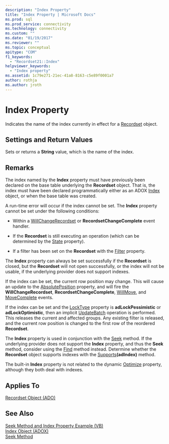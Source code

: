 ```yaml
---
description: "Index Property"
title: "Index Property | Microsoft Docs"
ms.prod: sql
ms.prod_service: connectivity
ms.technology: connectivity
ms.custom: ""
ms.date: "01/19/2017"
ms.reviewer: ""
ms.topic: conceptual
apitype: "COM"
f1_keywords: 
  - "Recordset21::Index"
helpviewer_keywords: 
  - "Index property"
ms.assetid: 1c79e271-21ec-41a8-8163-c5e89f0001a7
author: rothja
ms.author: jroth
---
```

# Index Property
Indicates the name of the index currently in effect for a [Recordset](./recordset-object-ado.md) object.  
  
## Settings and Return Values  
 Sets or returns a **String** value, which is the name of the index.  
  
## Remarks  
 The index named by the **Index** property must have previously been declared on the base table underlying the **Recordset** object. That is, the index must have been declared programmatically either as an ADOX [Index](../adox-api/index-object-adox.md) object, or when the base table was created.  
  
 A run-time error will occur if the index cannot be set. The **Index** property cannot be set under the following conditions:  
  
-   Within a [WillChangeRecordset](./willchangerecordset-and-recordsetchangecomplete-events-ado.md) or **RecordsetChangeComplete** event handler.  
  
-   If the **Recordset** is still executing an operation (which can be determined by the [State](./state-property-ado.md) property).  
  
-   If a filter has been set on the **Recordset** with the [Filter](./filter-property.md) property.  
  
 The **Index** property can always be set successfully if the **Recordset** is closed, but the **Recordset** will not open successfully, or the index will not be usable, if the underlying provider does not support indexes.  
  
 If the index can be set, the current row position may change. This will cause an update to the [AbsolutePosition](./absoluteposition-property-ado.md) property, and will fire the **WillChangeRecordset**, **RecordsetChangeComplete**, [WillMove](./willmove-and-movecomplete-events-ado.md), and [MoveComplete](./willmove-and-movecomplete-events-ado.md) events.  
  
 If the index can be set and the [LockType](./locktype-property-ado.md) property is **adLockPessimistic** or **adLockOptimistic**, then an implicit [UpdateBatch](./updatebatch-method.md) operation is performed. This releases the current and affected groups. Any existing filter is released, and the current row position is changed to the first row of the reordered **Recordset**.  
  
 The **Index** property is used in conjunction with the [Seek](./seek-method.md) method. If the underlying provider does not support the **Index** property, and thus the **Seek** method, consider using the [Find](./find-method-ado.md) method instead. Determine whether the **Recordset** object supports indexes with the [Supports](./supports-method.md)**(adIndex)** method.  
  
 The built-in **Index** property is not related to the dynamic [Optimize](./optimize-property-dynamic-ado.md) property, although they both deal with indexes.  
  
## Applies To  
 [Recordset Object (ADO)](./recordset-object-ado.md)  
  
## See Also  
 [Seek Method and Index Property Example (VB)](./seek-method-and-index-property-example-vb.md)   
 [Index Object (ADOX)](../adox-api/index-object-adox.md)   
 [Seek Method](./seek-method.md)